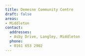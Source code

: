 ```yaml
---
title: Demesne Community Centre
draft: false
areas:
- Middleton
contact:
  addresses:
  - Asby Drive, Langley, Middleton
  phone:
  - 0161 653 2902
---
```


